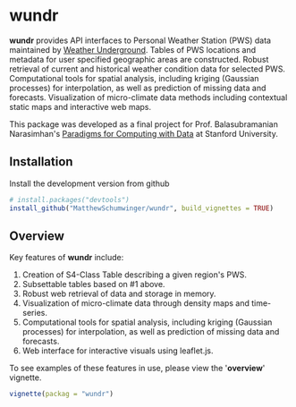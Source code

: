 
<!-- README.md is generated from README.Rmd. Please edit that file -->
wundr
=====

**wundr** provides API interfaces to Personal Weather Station (PWS) data maintained by [Weather Underground](https://www.wunderground.com). Tables of PWS locations and metadata for user specified geographic areas are constructed. Robust retrieval of current and historical weather condition data for selected PWS. Computational tools for spatial analysis, including kriging (Gaussian processes) for interpolation, as well as prediction of missing data and forecasts. Visualization of micro-climate data methods including contextual static maps and interactive web maps.

This package was developed as a final project for Prof. Balasubramanian Narasimhan's [Paradigms for Computing with Data](http://statweb.stanford.edu/~naras/stat290/Stat290_Website/Stat_290.html) at Stanford University.

Installation
------------

Install the development version from github

``` r
# install.packages("devtools")
install_github("MatthewSchumwinger/wundr", build_vignettes = TRUE)
```

Overview
--------

Key features of **wundr** include:

1.  Creation of S4-Class Table describing a given region's PWS.
2.  Subsettable tables based on \#1 above.
3.  Robust web retrieval of data and storage in memory.
4.  Visualization of micro-climate data through density maps and time-series.
5.  Computational tools for spatial analysis, including kriging (Gaussian processes) for interpolation, as well as prediction of missing data and forecasts.
6.  Web interface for interactive visuals using leaflet.js.

To see examples of these features in use, please view the '**overview**' vignette.

``` r
vignette(packag = "wundr")
```
